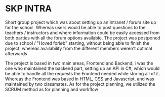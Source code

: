 # SKP INTRA

Short group project which was about setting up an Intranet / forum site up for the school.
Whereas users would be able to post questions to the teachers / instructors and where information could be easily accessed from both parties with all the forum options available.
The project was postponed due to school / "Hoved forløb" starting, without being able to finish the project, whereas availability from the different members weren't optimal afterwards

The project is based in two main areas, Frontend and Backend, i was the one who maintained the backend part, setting up an API in C#, which would be able to handle all the requests the Frontend needed while storing all of it.
Whereas the Frontend was based in HTML, CSS and Javascript, and was maintained by two classmates.
As for the project planning, we utilized the SCRUM method as for planning and workflow
